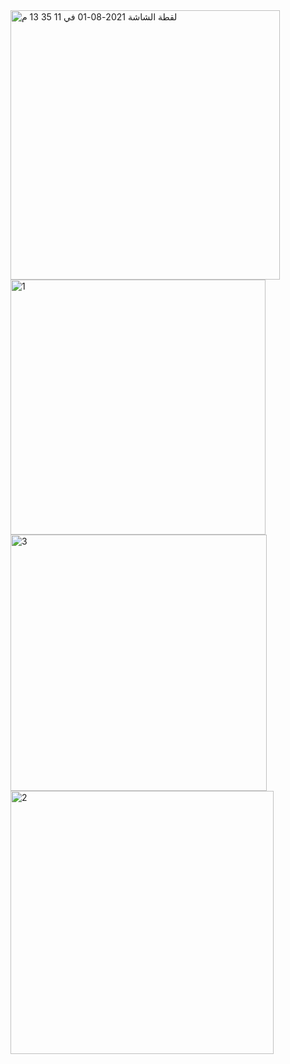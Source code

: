 <img width="431" alt="‏لقطة الشاشة 2021-08-01 في 11 35 13 م" src="https://user-images.githubusercontent.com/49062903/127784646-cc874ce5-014a-4bf7-9e97-85ae8b24c01a.png">



<img width="408" alt="1" src="https://user-images.githubusercontent.com/49062903/127784618-4e32f400-9f69-4dcb-bcbb-4473136a8570.png">
<img width="410" alt="3" src="https://user-images.githubusercontent.com/49062903/127784622-00621378-0a81-428d-b895-a222e4eebe4a.png">
<img width="421" alt="2" src="https://user-images.githubusercontent.com/49062903/127784603-de37ac6a-9242-471c-949b-0d0d55f20d3e.png">

